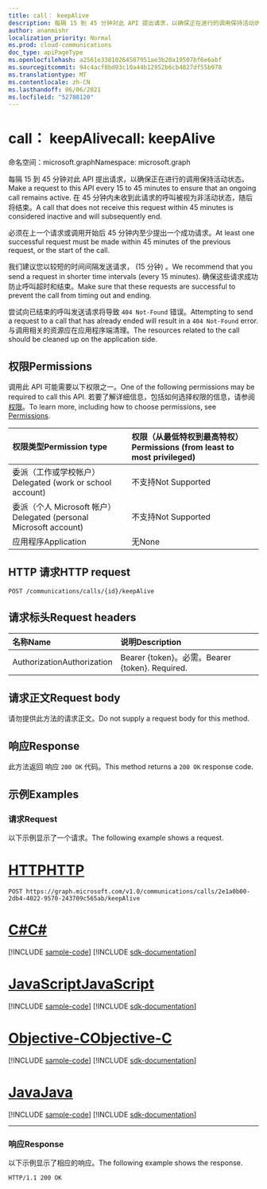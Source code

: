```yaml
---
title: call： keepAlive
description: 每隔 15 到 45 分钟对此 API 提出请求，以确保正在进行的调用保持活动状态。
author: ananmishr
localization_priority: Normal
ms.prod: cloud-communications
doc_type: apiPageType
ms.openlocfilehash: a2561e33810264587951ae3b20a19507bf6e6abf
ms.sourcegitcommit: 94c4acf8bd03c10a44b12952b6cb4827df55b978
ms.translationtype: MT
ms.contentlocale: zh-CN
ms.lasthandoff: 06/06/2021
ms.locfileid: "52788120"
---
```

# <a name="call-keepalive"></a><span data-ttu-id="c6ce4-103">call： keepAlive</span><span class="sxs-lookup"><span data-stu-id="c6ce4-103">call: keepAlive</span></span>

<span data-ttu-id="c6ce4-104">命名空间：microsoft.graph</span><span class="sxs-lookup"><span data-stu-id="c6ce4-104">Namespace: microsoft.graph</span></span>

<span data-ttu-id="c6ce4-105">每隔 15 到 45 分钟对此 API 提出请求，以确保正在进行的调用保持活动状态。</span><span class="sxs-lookup"><span data-stu-id="c6ce4-105">Make a request to this API every 15 to 45 minutes to ensure that an ongoing call remains active.</span></span> <span data-ttu-id="c6ce4-106">在 45 分钟内未收到此请求的呼叫被视为非活动状态，随后将结束。</span><span class="sxs-lookup"><span data-stu-id="c6ce4-106">A call that does not receive this request within 45 minutes is considered inactive and will subsequently end.</span></span>

<span data-ttu-id="c6ce4-107">必须在上一个请求或调用开始后 45 分钟内至少提出一个成功请求。</span><span class="sxs-lookup"><span data-stu-id="c6ce4-107">At least one successful request must be made within 45 minutes of the previous request, or the start of the call.</span></span>

<span data-ttu-id="c6ce4-108">我们建议您以较短的时间间隔发送请求， (15 分钟) 。</span><span class="sxs-lookup"><span data-stu-id="c6ce4-108">We recommend that you send a request in shorter time intervals (every 15 minutes).</span></span> <span data-ttu-id="c6ce4-109">确保这些请求成功防止呼叫超时和结束。</span><span class="sxs-lookup"><span data-stu-id="c6ce4-109">Make sure that these requests are successful to prevent the call from timing out and ending.</span></span>

<span data-ttu-id="c6ce4-110">尝试向已结束的呼叫发送请求将导致 `404 Not-Found` 错误。</span><span class="sxs-lookup"><span data-stu-id="c6ce4-110">Attempting to send a request to a call that has already ended will result in a `404 Not-Found` error.</span></span> <span data-ttu-id="c6ce4-111">与调用相关的资源应在应用程序端清理。</span><span class="sxs-lookup"><span data-stu-id="c6ce4-111">The resources related to the call should be cleaned up on the application side.</span></span>

## <a name="permissions"></a><span data-ttu-id="c6ce4-112">权限</span><span class="sxs-lookup"><span data-stu-id="c6ce4-112">Permissions</span></span>
<span data-ttu-id="c6ce4-113">调用此 API 可能需要以下权限之一。</span><span class="sxs-lookup"><span data-stu-id="c6ce4-113">One of the following permissions may be required to call this API.</span></span> <span data-ttu-id="c6ce4-114">若要了解详细信息，包括如何选择权限的信息，请参阅[权限](/graph/permissions-reference)。</span><span class="sxs-lookup"><span data-stu-id="c6ce4-114">To learn more, including how to choose permissions, see [Permissions](/graph/permissions-reference).</span></span>

| <span data-ttu-id="c6ce4-115">权限类型</span><span class="sxs-lookup"><span data-stu-id="c6ce4-115">Permission type</span></span> | <span data-ttu-id="c6ce4-116">权限（从最低特权到最高特权）</span><span class="sxs-lookup"><span data-stu-id="c6ce4-116">Permissions (from least to most privileged)</span></span> |
| :-------------- | :------------------------------------------ |
| <span data-ttu-id="c6ce4-117">委派（工作或学校帐户）</span><span class="sxs-lookup"><span data-stu-id="c6ce4-117">Delegated (work or school account)</span></span>     | <span data-ttu-id="c6ce4-118">不支持</span><span class="sxs-lookup"><span data-stu-id="c6ce4-118">Not Supported</span></span>        |
| <span data-ttu-id="c6ce4-119">委派（个人 Microsoft 帐户）</span><span class="sxs-lookup"><span data-stu-id="c6ce4-119">Delegated (personal Microsoft account)</span></span> | <span data-ttu-id="c6ce4-120">不支持</span><span class="sxs-lookup"><span data-stu-id="c6ce4-120">Not Supported</span></span>        |
| <span data-ttu-id="c6ce4-121">应用程序</span><span class="sxs-lookup"><span data-stu-id="c6ce4-121">Application</span></span>     | <span data-ttu-id="c6ce4-122">无</span><span class="sxs-lookup"><span data-stu-id="c6ce4-122">None</span></span>                                        |

## <a name="http-request"></a><span data-ttu-id="c6ce4-123">HTTP 请求</span><span class="sxs-lookup"><span data-stu-id="c6ce4-123">HTTP request</span></span>
<!-- { "blockType": "ignored" } -->
```http
POST /communications/calls/{id}/keepAlive
```


## <a name="request-headers"></a><span data-ttu-id="c6ce4-124">请求标头</span><span class="sxs-lookup"><span data-stu-id="c6ce4-124">Request headers</span></span>
| <span data-ttu-id="c6ce4-125">名称</span><span class="sxs-lookup"><span data-stu-id="c6ce4-125">Name</span></span>          | <span data-ttu-id="c6ce4-126">说明</span><span class="sxs-lookup"><span data-stu-id="c6ce4-126">Description</span></span>               |
|:--------------|:--------------------------|
| <span data-ttu-id="c6ce4-127">Authorization</span><span class="sxs-lookup"><span data-stu-id="c6ce4-127">Authorization</span></span> | <span data-ttu-id="c6ce4-p105">Bearer {token}。必需。</span><span class="sxs-lookup"><span data-stu-id="c6ce4-p105">Bearer {token}. Required.</span></span> |

## <a name="request-body"></a><span data-ttu-id="c6ce4-130">请求正文</span><span class="sxs-lookup"><span data-stu-id="c6ce4-130">Request body</span></span>
<span data-ttu-id="c6ce4-131">请勿提供此方法的请求正文。</span><span class="sxs-lookup"><span data-stu-id="c6ce4-131">Do not supply a request body for this method.</span></span>

## <a name="response"></a><span data-ttu-id="c6ce4-132">响应</span><span class="sxs-lookup"><span data-stu-id="c6ce4-132">Response</span></span>
<span data-ttu-id="c6ce4-133">此方法返回 响应 `200 OK` 代码。</span><span class="sxs-lookup"><span data-stu-id="c6ce4-133">This method returns a `200 OK` response code.</span></span>

## <a name="examples"></a><span data-ttu-id="c6ce4-134">示例</span><span class="sxs-lookup"><span data-stu-id="c6ce4-134">Examples</span></span>

### <a name="request"></a><span data-ttu-id="c6ce4-135">请求</span><span class="sxs-lookup"><span data-stu-id="c6ce4-135">Request</span></span>
<span data-ttu-id="c6ce4-136">以下示例显示了一个请求。</span><span class="sxs-lookup"><span data-stu-id="c6ce4-136">The following example shows a request.</span></span>

# <a name="http"></a>[<span data-ttu-id="c6ce4-137">HTTP</span><span class="sxs-lookup"><span data-stu-id="c6ce4-137">HTTP</span></span>](#tab/http)
<!-- {
  "blockType": "request",
  "name": "keep-alive"
}-->

```http
POST https://graph.microsoft.com/v1.0/communications/calls/2e1a0b00-2db4-4022-9570-243709c565ab/keepAlive
```
# <a name="c"></a>[<span data-ttu-id="c6ce4-138">C#</span><span class="sxs-lookup"><span data-stu-id="c6ce4-138">C#</span></span>](#tab/csharp)
[!INCLUDE [sample-code](../includes/snippets/csharp/keep-alive-csharp-snippets.md)]
[!INCLUDE [sdk-documentation](../includes/snippets/snippets-sdk-documentation-link.md)]

# <a name="javascript"></a>[<span data-ttu-id="c6ce4-139">JavaScript</span><span class="sxs-lookup"><span data-stu-id="c6ce4-139">JavaScript</span></span>](#tab/javascript)
[!INCLUDE [sample-code](../includes/snippets/javascript/keep-alive-javascript-snippets.md)]
[!INCLUDE [sdk-documentation](../includes/snippets/snippets-sdk-documentation-link.md)]

# <a name="objective-c"></a>[<span data-ttu-id="c6ce4-140">Objective-C</span><span class="sxs-lookup"><span data-stu-id="c6ce4-140">Objective-C</span></span>](#tab/objc)
[!INCLUDE [sample-code](../includes/snippets/objc/keep-alive-objc-snippets.md)]
[!INCLUDE [sdk-documentation](../includes/snippets/snippets-sdk-documentation-link.md)]

# <a name="java"></a>[<span data-ttu-id="c6ce4-141">Java</span><span class="sxs-lookup"><span data-stu-id="c6ce4-141">Java</span></span>](#tab/java)
[!INCLUDE [sample-code](../includes/snippets/java/keep-alive-java-snippets.md)]
[!INCLUDE [sdk-documentation](../includes/snippets/snippets-sdk-documentation-link.md)]

---

### <a name="response"></a><span data-ttu-id="c6ce4-142">响应</span><span class="sxs-lookup"><span data-stu-id="c6ce4-142">Response</span></span>
<span data-ttu-id="c6ce4-143">以下示例显示了相应的响应。</span><span class="sxs-lookup"><span data-stu-id="c6ce4-143">The following example shows the response.</span></span>

<!-- {
  "blockType": "response",
  "name": "keep-alive",
  "truncated": true
} -->
```http
HTTP/1.1 200 OK
```


<!--
{
  "type": "#page.annotation",
  "description": "call: keepAlive",
  "keywords": "",
  "section": "documentation",
  "tocPath": "",
  "suppressions": [
  ]
}
-->

